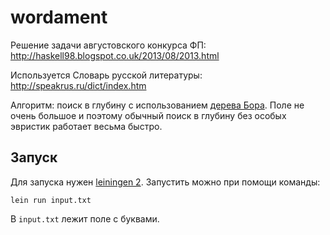 # wordament

Решение задачи августовского конкурса ФП: http://haskell98.blogspot.co.uk/2013/08/2013.html

Используется Словарь русской литературы: http://speakrus.ru/dict/index.htm

Алгоритм: поиск в глубину с использованием [дерева Бора](http://ru.wikipedia.org/wiki/Префиксное_дерево). Поле не очень большое и поэтому обычный поиск в глубину без особых эвристик работает весьма быстро.

## Запуск

Для запуска нужен [leiningen 2](https://github.com/technomancy/leiningen). Запустить можно при помощи команды:

```shell
lein run input.txt
```

В `input.txt` лежит поле с буквами.


